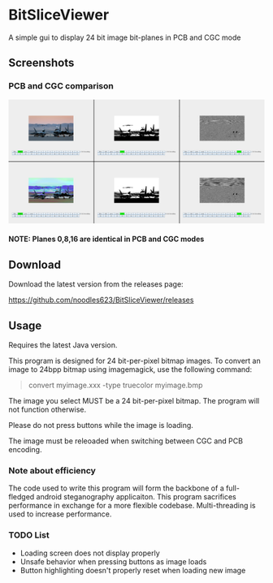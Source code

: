 # BitSliceViewer
A simple gui to display 24 bit image bit-planes in PCB and CGC mode

## Screenshots
### PCB and CGC comparison
![photograph](Screenshots/photoComparison.png)
#### NOTE: Planes 0,8,16 are identical in PCB and CGC modes
## Download
Download the latest version from the releases page:

https://github.com/noodles623/BitSliceViewer/releases
## Usage
Requires the latest Java version.

This program is designed for 24 bit-per-pixel bitmap images.
To convert an image to 24bpp bitmap using imagemagick, use the following command:
> convert myimage.xxx -type truecolor myimage.bmp

The image you select MUST be a 24 bit-per-pixel bitmap. The program will not function otherwise.

Please do not press buttons while the image is loading.

The image must be releoaded when switching between CGC and PCB encoding.

### Note about efficiency
The code used to write this program will form the backbone of a full-fledged android steganography applicaiton.
This program sacrifices performance in exchange for a more flexible codebase. Multi-threading is used to increase
performance.

### TODO List
* Loading screen does not display properly
* Unsafe behavior when pressing buttons as image loads
* Button highlighting doesn't properly reset when loading new image
